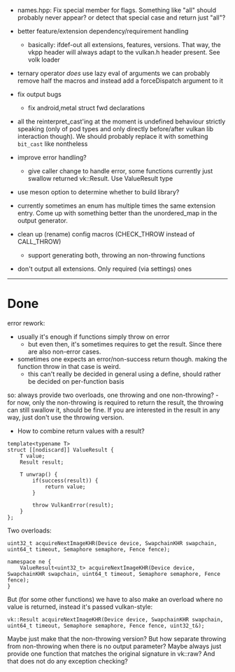 - names.hpp: Fix special member for flags.
  Something like "all" should probably never appear?
  or detect that special case and return just "all"?
- better feature/extension dependency/requirement handling
	- basically: ifdef-out all extensions, features, versions.
	  That way, the vkpp header will always adapt to the vulkan.h header
	  present. See volk loader

- ternary operator *does* use lazy eval of arguments
  we can probably remove half the macros and instead add a
  forceDispatch argument to it
- fix output bugs
	- fix android,metal struct fwd declarations
- all the reinterpret_cast'ing at the moment is undefined behaviour
  strictly speaking (only of pod types and only directly before/after
  vulkan lib interaction though). We should probably replace it
  with something `bit_cast` like nontheless
- improve error handling?
	- give caller change to handle error, some functions currently
	  just swallow returned vk::Result. Use ValueResult<T> type

- use meson option to determine whether to build library?
- currently sometimes an enum has multiple times the same extension
  entry. Come up with something better than the unordered_map
  in the output generator.
- clean up (rename) config macros (CHECK_THROW instead of CALL_THROW)
	- support generating both, throwing an non-throwing functions
- don't output all extensions. Only required (via settings) ones

---

# Done 
error rework:

- usually it's enough if functions simply throw on error
	- but even then, it's sometimes requires to get the result.
	  Since there are also non-error cases.
- sometimes one expects an error/non-success return though.
  making the function throw in that case is weird.
  	- this can't really be decided in general using a define, should
	  rather be decided on per-function basis

so: always provide two overloads, one throwing and one non-throwing?
	- for now, only the non-throwing is required to return the result,
	  the throwing can still swallow it, should be fine. If you are interested
	  in the result in any way, just don't use the throwing version.
- How to combine return values with a result?

```
template<typename T>
struct [[nodiscard]] ValueResult {
	T value;
	Result result;

	T unwrap() {
		if(success(result)) {
			return value;
		}

		throw VulkanError(result);
	}
};
```

Two overloads:

```
uint32_t acquireNextImageKHR(Device device, SwapchainKHR swapchain, uint64_t timeout, Semaphore semaphore, Fence fence);

namespace ne {
	ValueResult<uint32_t> acquireNextImageKHR(Device device, SwapchainKHR swapchain, uint64_t timeout, Semaphore semaphore, Fence fence);
}
```

But (for some other functions) we have to also make an overload where
no value is returned, instead it's passed vulkan-style:

```
vk::Result acquireNextImageKHR(Device device, SwapchainKHR swapchain, uint64_t timeout, Semaphore semaphore, Fence fence, uint32_t&);
```

Maybe just make that the non-throwing version?
But how separate throwing from non-throwing when there is no output parameter?
Maybe always just provide one function that matches the original signature
in vk::raw? And that does not do any exception checking?
